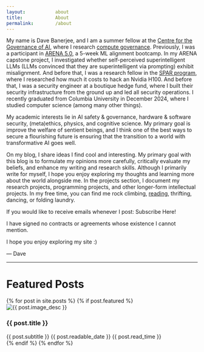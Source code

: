 ```yaml
---
layout:           about
title:            About
permalink:        /about
---
```


My name is Dave Banerjee, and I am a summer fellow at the [Centre for the Governance of AI](https://www.governance.ai/), where I research [compute governance](). Previously, I was a participant in [ARENA 5.0](https://www.arena.education/), a 5-week ML alignment bootcamp. In my ARENA capstone project, I investigated whether self-perceived superintelligent LLMs (LLMs convinced that they are superintelligent via prompting) exhibit misalignment. And before that, I was a research fellow in the [SPAR program](https://sparai.org/), where I researched how much it costs to hack an Nvidia H100. And before that, I was a security engineer at a boutique hedge fund, where I built their security infrastructure from the ground up and led all security operations. I recently graduated from Columbia University in December 2024, where I studied computer science (among many other things).

My academic interests lie in AI safety & governance, hardware & software security, (meta)ethics, physics, and cognitive science. My primary goal is improve the welfare of sentient beings, and I think one of the best ways to secure a flourishing future is ensuring that the transition to a world with transformative AI goes well.

On my blog, I share ideas I find cool and interesting. My primary goal with this blog is to formulate my opinions more carefully, critically evaluate my beliefs, and enhance my writing and research skills. Although I primarily write for myself, I hope you enjoy exploring my thoughts and learning more about the world alongside me. In the projects section, I document my research projects, programming projects, and other longer-form intellectual projects. In my free time, you can find me rock climbing, [reading](https://www.goodreads.com/user/show/136154707-dave-banerjee), thrifting, dancing, or folding laundry.

If you would like to receive emails whenever I post: <a href="https://mailchi.mp/fb3001298fbe/issic5ngxf" style="text-decoration: none" class="shortcode-text-button__button" target="_blank">Subscribe Here!</a>

I have signed no contracts or agreements whose existence I cannot mention.

I hope you enjoy exploring my site :)

— Dave

---

<h1>Featured Posts</h1>

<div class="grid-container">
  {% for post in site.posts %}
    {% if post.featured %}
      <div class="blog-post" onclick="window.location='{{ post.url }}';">
        <img class="blog-post-img" src="{{ post.image }}" alt="{{ post.image_desc }}">
        <h3 class="featured-post-title">{{ post.title }}</h3>
        <span class="featured-post-subtitle">{{ post.subtitle }}</span>
        <span class="readable-date">{{ post.readable_date }}</span>
        <span class="read-time">{{ post.read_time }} </span>
      </div>
    {% endif %}
  {% endfor %}
</div>